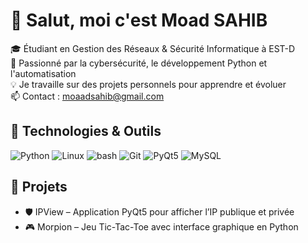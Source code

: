 # 👋 Salut, moi c'est Moad SAHIB

🎓 Étudiant en Gestion des Réseaux & Sécurité Informatique à EST-D  
🔐 Passionné par la cybersécurité, le développement Python et l'automatisation  
💡 Je travaille sur des projets personnels pour apprendre et évoluer  
📫 Contact : moaadsahib@gmail.com  

## 🔧 Technologies & Outils

![Python](https://img.shields.io/badge/-Python-3776AB?style=flat-square&logo=python&logoColor=white)
![Linux](https://img.shields.io/badge/-Linux-FCC624?style=flat-square&logo=linux&logoColor=black)
![bash](https://img.shields.io/badge/-Bash-4EAA25?style=flat-square&logo=gnubash&logoColor=white)
![Git](https://img.shields.io/badge/-Git-F05032?style=flat-square&logo=git&logoColor=white)
![PyQt5](https://img.shields.io/badge/-PyQt5-41CD52?style=flat-square&logo=qt&logoColor=white)
![MySQL](https://img.shields.io/badge/-MySQL-4479A1?style=flat-square&logo=mysql&logoColor=white)

## 📌 Projets 

- 🛡️ IPView – Application PyQt5 pour afficher l’IP publique et privée
- 🎮 Morpion – Jeu Tic-Tac-Toe avec interface graphique en Python
